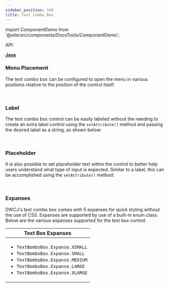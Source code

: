 ```yaml
---
sidebar_position: 160
title: Text Combo Box
---
```


import ComponentDemo from '@site/src/components/DocsTools/ComponentDemo';

<div style={{width: "100%" , display: "flex", justifyContent: "flex-end", marginBottom: "-50px"}}>
<p style={{color: "gray"}} >API:&nbsp;</p>
<b><a href="https://javadoc.io/static/org.dwcj/dwcj-engine/0.15.0/org/dwcj/controls/textcombobox/TextComboBox.html" style={{justifySelf: "flex-end"}}> Java </a></b>
</div>

### Menu Placement

The text combo box can be configured to open the menu in various positions relative to the position of the control itself.

<ComponentDemo 
path='https://hot.bbx.kitchen/webapp/controlsamples?class=control_demos.textcomboboxdemos.TextComboBoxPlacement' 
javaE='https://raw.githubusercontent.com/DwcJava/ControlSamples/main/src/main/java/control_demos/textcomboboxdemos/TextComboBoxPlacement.java'
javaC='https://raw.githubusercontent.com/DwcJava/ControlSamples/main/src/main/code_snippets/textcombobox/Placement.txt'
cssURL='https://raw.githubusercontent.com/DwcJava/ControlSamples/main/src/main/resources/css/textcomboboxstyles/placement_styles.css' 
javaHighlight='{24,29,33,38}'
height = '350px'
/>

<br/>

### Label

The text combo box control can be easily labeled without the needing to create an extra label control using the `setAttribute()` method and passing the desired label as a string, as shown below: <br/>

<ComponentDemo 
path='https://hot.bbx.kitchen/webapp/controlsamples?class=control_demos.textcomboboxdemos.TextComboBoxLabel' 
javaE='https://raw.githubusercontent.com/DwcJava/ControlSamples/main/src/main/java/control_demos/textcomboboxdemos/TextComboBoxLabel.java'
javaC='https://raw.githubusercontent.com/DwcJava/ControlSamples/main/src/main/code_snippets/textcombobox/Label.txt'
cssURL='https://raw.githubusercontent.com/DwcJava/ControlSamples/main/src/main/resources/css/textcomboboxstyles/text_combo_styles.css' 
javaHighlight='{24}'
height = '200px'
/>

<br/>

### Placeholder

It is also possible to set placeholder text within the control to better help users understand what type of input is expected. Similar to a label, this can be accomplished using the `setAttribute()` method: <br/>

<ComponentDemo 
path='https://hot.bbx.kitchen/webapp/controlsamples?class=control_demos.textcomboboxdemos.TextComboBoxPlaceholder' 
javaE='https://raw.githubusercontent.com/DwcJava/ControlSamples/main/src/main/java/control_demos/textcomboboxdemos/TextComboBoxPlaceholder.java'
javaC='https://raw.githubusercontent.com/DwcJava/ControlSamples/main/src/main/code_snippets/textcombobox/Placeholder.txt'
cssURL='https://raw.githubusercontent.com/DwcJava/ControlSamples/main/src/main/resources/css/textcomboboxstyles/text_combo_styles.css' 
javaHighlight='{24}'
height = '200px'
/>

<br/>

### Expanses

DWCJ's text combo box comes with 5 expanses for quick styling without the use of CSS. Expanses are supported by use of a built-in enum class.
Below are the various expanses supported for the text box control: <br/>

<ComponentDemo 
path='https://hot.bbx.kitchen/webapp/controlsamples?class=control_demos.textcomboboxdemos.TextComboBoxExpanses' 
javaE='https://raw.githubusercontent.com/DwcJava/ControlSamples/main/src/main/java/control_demos/textcomboboxdemos/TextComboBoxExpanses.java'
javaC='https://raw.githubusercontent.com/DwcJava/ControlSamples/main/src/main/code_snippets/textcombobox/Expanses.txt'
cssURL='https://raw.githubusercontent.com/DwcJava/ControlSamples/main/src/main/resources/css/textcomboboxstyles/expanse_styles.css' 
javaHighlight='{24,27,30,33,36}'
height = '350px'
/>

|Text Box Expanses|
|-|
|<ul><li>```TextBomboBox.Expanse.XSMALL```</li><li>```TextBomboBox.Expanse.SMALL```</li><li>```TextBomboBox.Expanse.MEDIUM```</li><li>```TextBomboBox.Expanse.LARGE```</li><li>```TextBomboBox.Expanse.XLARGE```</li></ul>|
